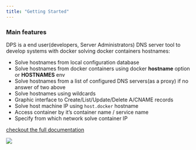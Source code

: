```yaml
---
title: "Getting Started"
---
```


### Main features

DPS is a end user(developers, Server Administrators) DNS server tool to develop systems with docker solving
docker containers hostnames:

* Solve hostnames from local configuration database
* Solve hostnames from docker containers using docker **hostname** option or **HOSTNAMES** env
* Solve hostnames from a list of configured DNS servers(as a proxy) if no answer of two above
* Solve hostnames using wildcards
* Graphic interface to Create/List/Update/Delete A/CNAME records
* Solve host machine IP using `host.docker` hostname
* Access container by it’s container name / service name
* Specify from which network solve container IP 

[checkout the full documentation](http://mageddo.github.io/dns-proxy-server/docs/)

![](https://i.imgur.com/aR9dl0O.png?width=60pc)
